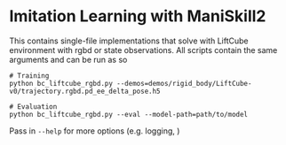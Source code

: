 # Imitation Learning with ManiSkill2

This contains single-file implementations that solve with LiftCube environment with rgbd or state observations. All scripts contain the same arguments and can be run as so


```
# Training
python bc_liftcube_rgbd.py --demos=demos/rigid_body/LiftCube-v0/trajectory.rgbd.pd_ee_delta_pose.h5

# Evaluation
python bc_liftcube_rgbd.py --eval --model-path=path/to/model
````

Pass in `--help` for more options (e.g. logging, )